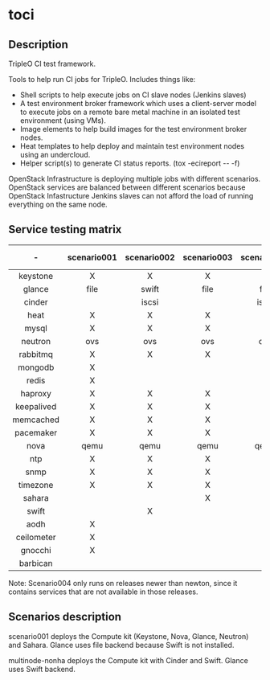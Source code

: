 toci
====

Description
-----------

TripleO CI test framework.

Tools to help run CI jobs for TripleO. Includes things like:
* Shell scripts to help execute jobs on CI slave nodes (Jenkins slaves)
* A test environment broker framework which uses a client-server
  model to execute jobs on a remote bare metal machine in an isolated
  test environment (using VMs).
* Image elements to help build images for the test environment
  broker nodes.
* Heat templates to help deploy and maintain test environment nodes
  using an undercloud.
* Helper script(s) to generate CI status reports. (tox -ecireport -- -f)


OpenStack Infrastructure is deploying multiple jobs with different scenarios.
OpenStack services are balanced between different scenarios because OpenStack
Infastructure Jenkins slaves can not afford the load of running everything on
the same node.

Service testing matrix
----------------------

|        -       | scenario001 | scenario002 | scenario003 | scenario004 |multinode-nonha |
|:--------------:|:-----------:|:-----------:|:-----------:|:-----------:|---------------:|
| keystone       |      X      |      X      |      X      |      X      |       X        |
| glance         |    file     |    swift    |    file     |    file     |     swift      |
| cinder         |             |    iscsi    |             |    iscsi    |     iscsi      |
| heat           |      X      |      X      |      X      |             |       X        |
| mysql          |      X      |      X      |      X      |      X      |       X        |
| neutron        |     ovs     |     ovs     |     ovs     |     ovs     |       X        |
| rabbitmq       |      X      |      X      |      X      |      X      |       X        |
| mongodb        |      X      |             |             |             |                |
| redis          |      X      |             |             |             |                |
| haproxy        |      X      |      X      |      X      |      X      |       X        |
| keepalived     |      X      |      X      |      X      |      X      |       X        |
| memcached      |      X      |      X      |      X      |      X      |       X        |
| pacemaker      |      X      |      X      |      X      |      X      |       X        |
| nova           |     qemu    |     qemu    |     qemu    |     qemu    |       X        |
| ntp            |      X      |      X      |      X      |      X      |       X        |
| snmp           |      X      |      X      |      X      |      X      |       X        |
| timezone       |      X      |      X      |      X      |      X      |       X        |
| sahara         |             |             |      X      |             |                |
| swift          |             |      X      |             |             |       X        |
| aodh           |      X      |             |             |             |                |
| ceilometer     |      X      |             |             |             |                |
| gnocchi        |      X      |             |             |             |                |
| barbican       |             |             |             |      X      |                |


Note: Scenario004 only runs on releases newer than newton, since it contains
services that are not available in those releases.


Scenarios description
---------------------

scenario001 deploys the Compute kit (Keystone, Nova, Glance, Neutron) and
Sahara. Glance uses file backend because Swift is not installed.

multinode-nonha deploys the Compute kit with Cinder and Swift. Glance uses Swift
backend.
